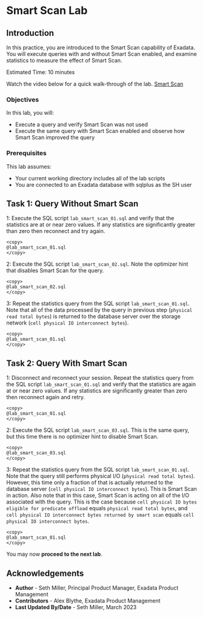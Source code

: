 # Smart Scan Lab

## Introduction

In this practice, you are introduced to the Smart Scan capability of Exadata. You will execute queries with and without Smart Scan enabled, and examine statistics to measure the effect of Smart Scan.

Estimated Time: 10 minutes

Watch the video below for a quick walk-through of the lab.
[Smart Scan](videohub:1_nmoqgvls)

### Objectives

In this lab, you will:
* Execute a query and verify Smart Scan was not used
* Execute the same query with Smart Scan enabled and observe how Smart Scan improved the query

### Prerequisites

This lab assumes:
* Your current working directory includes all of the lab scripts
* You are connected to an Exadata database with sqlplus as the SH user

## Task 1: Query Without Smart Scan

1: Execute the SQL script `lab_smart_scan_01.sql` and verify that the statistics are at or near zero values. If any statistics are significantly greater than zero then reconnect and try again.
```text
<copy>
@lab_smart_scan_01.sql
</copy>
```

2: Execute the SQL script `lab_smart_scan_02.sql`. Note the optimizer hint that disables Smart Scan for the query.
```text
<copy>
@lab_smart_scan_02.sql
</copy>
```

3: Repeat the statistics query from the SQL script `lab_smart_scan_01.sql`. Note that all of the data processed by the query in previous step (`physical read total bytes`) is returned to the database server over the storage network (`cell physical IO interconnect bytes`).
```text
<copy>
@lab_smart_scan_01.sql
</copy>
```

## Task 2: Query With Smart Scan

1: Disconnect and reconnect your session. Repeat the statistics query from the SQL script `lab_smart_scan_01.sql` and verify that the statistics are again at or near zero values. If any statistics are significantly greater than zero then reconnect again and retry.
```text
<copy>
@lab_smart_scan_01.sql
</copy>
```

2: Execute the SQL script `lab_smart_scan_03.sql`. This is the same query, but this time there is no optimizer hint to disable Smart Scan.
```text
<copy>
@lab_smart_scan_03.sql
</copy>
```

3: Repeat the statistics query from the SQL script `lab_smart_scan_01.sql`. Note that the query still performs physical I/O (`physical read total bytes`). However, this time only a fraction of that is actually returned to the database server (`cell physical IO interconnect bytes`). This is Smart Scan in action. Also note that in this case, Smart Scan is acting on all of the I/O associated with the query. This is the case because `cell physical IO bytes eligible for predicate offload` equals `physical read total bytes`, and `cell physical IO interconnect bytes returned by smart scan` equals `cell physical IO interconnect bytes`.
```text
<copy>
@lab_smart_scan_01.sql
</copy>
```

You may now **proceed to the next lab**.

## Acknowledgements
* **Author** - Seth Miller, Principal Product Manager, Exadata Product Management
* **Contributors** - Alex Blythe, Exadata Product Management
* **Last Updated By/Date** - Seth Miller, March 2023